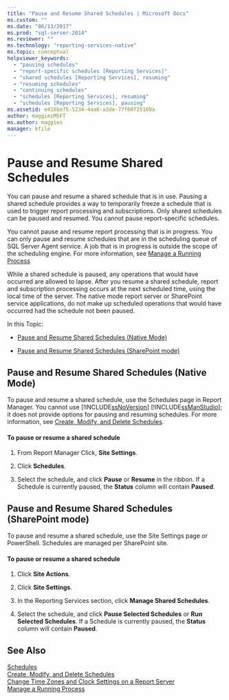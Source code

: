 ```yaml
---
title: "Pause and Resume Shared Schedules | Microsoft Docs"
ms.custom: ""
ms.date: "06/13/2017"
ms.prod: "sql-server-2014"
ms.reviewer: ""
ms.technology: "reporting-services-native"
ms.topic: conceptual
helpviewer_keywords: 
  - "pausing schedules"
  - "report-specific schedules [Reporting Services]"
  - "shared schedules [Reporting Services], resuming"
  - "resuming schedules"
  - "continuing schedules"
  - "schedules [Reporting Services], resuming"
  - "schedules [Reporting Services], pausing"
ms.assetid: e416be75-5234-4aa6-a3de-77f60f25169a
author: maggiesMSFT
ms.author: maggies
manager: kfile
---
```

# Pause and Resume Shared Schedules
  You can pause and resume a shared schedule that is in use. Pausing a shared schedule provides a way to temporarily freeze a schedule that is used to trigger report processing and subscriptions. Only shared schedules can be paused and resumed. You cannot pause report-specific schedules.  
  
 You cannot pause and resume report processing that is in progress. You can only pause and resume schedules that are in the scheduling queue of SQL Server Agent service. A job that is in progress is outside the scope of the scheduling engine. For more information, see [Manage a Running Process](manage-a-running-process.md)  
  
 While a shared schedule is paused, any operations that would have occurred are allowed to lapse. After you resume a shared schedule, report and subscription processing occurs at the next scheduled time, using the local time of the server. The native mode report server or SharePoint service applications, do not make up scheduled operations that would have occurred had the schedule not been paused.  
  
 In this Topic:  
  
-   [Pause and Resume Shared Schedules (Native Mode)](#bkmk_native)  
  
-   [Pause and Resume Shared Schedules (SharePoint mode)](#bkmk_sharepoint)  
  
##  <a name="bkmk_native"></a> Pause and Resume Shared Schedules (Native Mode)  
 To pause and resume a shared schedule, use the Schedules page in Report Manager. You cannot use [!INCLUDE[ssNoVersion](../../includes/ssnoversion-md.md)] [!INCLUDE[ssManStudio](../../includes/ssmanstudio-md.md)]; it does not provide options for pausing and resuming schedules. For more information, see [Create, Modify, and Delete Schedules](create-modify-and-delete-schedules.md).  
  
#### To pause or resume a shared schedule  
  
1.  From Report Manager Click, **Site Settings**.  
  
2.  Click **Schedules**.  
  
3.  Select the schedule, and click **Pause** or **Resume** in the ribbon. If a Schedule is currently paused, the **Status** column will contain **Paused**.  
  
##  <a name="bkmk_sharepoint"></a> Pause and Resume Shared Schedules (SharePoint mode)  
 To pause and resume a shared schedule, use the Site Settings page or PowerShell. Schedules are managed per SharePoint site.  
  
#### To pause or resume a shared schedule  
  
1.  Click **Site Actions**.  
  
2.  Click **Site Settings**.  
  
3.  In the Reporting Services section, click **Manage Shared Schedules**.  
  
4.  Select the schedule, and click **Pause Selected Schedules** or **Run Selected Schedules**. If a Schedule is currently paused, the **Status** column will contain **Paused**.  
  
## See Also  
 [Schedules](schedules.md)   
 [Create, Modify, and Delete Schedules](create-modify-and-delete-schedules.md)   
 [Change Time Zones and Clock Settings on a Report Server](change-time-zones-and-clock-settings-on-a-report-server.md)   
 [Manage a Running Process](manage-a-running-process.md)  
  
  
